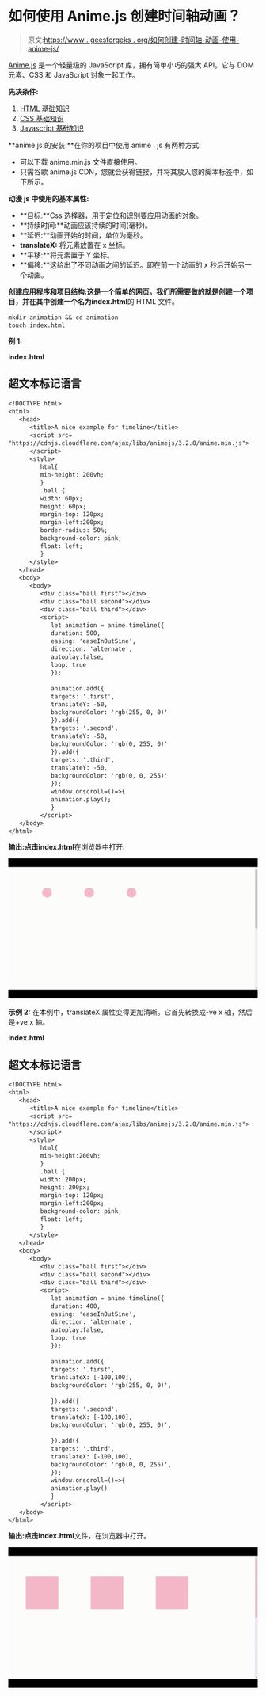 # 如何使用 Anime.js 创建时间轴动画？

> 原文:[https://www . geesforgeks . org/如何创建-时间轴-动画-使用-anime-js/](https://www.geeksforgeeks.org/how-to-create-timeline-animations-using-anime-js/)

[Anime.js](https://www.geeksforgeeks.org/introduction-to-anime-js/) 是一个轻量级的 JavaScript 库，拥有简单小巧的强大 API。它与 DOM 元素、CSS 和 JavaScript 对象一起工作。

**先决条件:**

1.  [HTML 基础知识](https://www.geeksforgeeks.org/html-tutorials/)
2.  [CSS 基础知识](https://www.geeksforgeeks.org/css-tutorials/)
3.  [Javascript 基础知识](https://www.geeksforgeeks.org/javascript-tutorial/)

**anime.js 的安装:**在你的项目中使用 anime . js 有两种方式:

*   可以下载 anime.min.js 文件直接使用。
*   只需谷歌 anime.js CDN，您就会获得链接，并将其放入您的脚本标签中，如下所示。

**动漫 js 中使用的基本属性:**

*   **目标:**Css 选择器，用于定位和识别要应用动画的对象。
*   **持续时间:**动画应该持续的时间(毫秒)。
*   **延迟:**动画开始的时间，单位为毫秒。
*   **translateX:** 将元素放置在 x 坐标。
*   **平移:**将元素置于 Y 坐标。
*   **偏移:**这给出了不同动画之间的延迟。即在前一个动画的 x 秒后开始另一个动画。

**创建应用程序和项目结构:**这是一个简单的网页。我们所需要做的就是创建一个项目，并在其中创建一个名为**index.html**的 HTML 文件。

```
mkdir animation && cd animation
touch index.html 
```

**例 1:**

**index.html**

## 超文本标记语言

```
<!DOCTYPE html>
<html>
   <head>
      <title>A nice example for timeline</title>
      <script src=
"https://cdnjs.cloudflare.com/ajax/libs/animejs/3.2.0/anime.min.js">
      </script>
      <style>
         html{
         min-height: 200vh;
         }
         .ball {
         width: 60px;
         height: 60px;
         margin-top: 120px;
         margin-left:200px;
         border-radius: 50%;
         background-color: pink;
         float: left;
         }
      </style>
   </head>
   <body>
      <body>
         <div class="ball first"></div>
         <div class="ball second"></div>
         <div class="ball third"></div>
         <script>
            let animation = anime.timeline({
            duration: 500, 
            easing: 'easeInOutSine',
            direction: 'alternate',  
            autoplay:false,
            loop: true
            });           

            animation.add({
            targets: '.first',
            translateY: -50,
            backgroundColor: 'rgb(255, 0, 0)'
            }).add({
            targets: '.second',
            translateY: -50,
            backgroundColor: 'rgb(0, 255, 0)'
            }).add({
            targets: '.third',
            translateY: -50,
            backgroundColor: 'rgb(0, 0, 255)'
            });
            window.onscroll=()=>{
            animation.play();
            }
         </script>
   </body>
</html>
```

**输出:**点击**index.html**在浏览器中打开:

![](img/89cd4c072e4a7c639085532489345f4c.png)

**示例 2:** 在本例中，translateX 属性变得更加清晰。它首先转换成-ve x 轴，然后是+ve x 轴。

**index.html**

## 超文本标记语言

```
<!DOCTYPE html>
<html>
   <head>
      <title>A nice example for timeline</title>
      <script src=
"https://cdnjs.cloudflare.com/ajax/libs/animejs/3.2.0/anime.min.js">
      </script>
      <style>
         html{
         min-height:200vh;
         }
         .ball {
         width: 200px;
         height: 200px;
         margin-top: 120px;
         margin-left:200px;
         background-color: pink;
         float: left;
         }
      </style>
   </head>
   <body>
      <body>
         <div class="ball first"></div>
         <div class="ball second"></div>
         <div class="ball third"></div>
         <script>
            let animation = anime.timeline({
            duration: 400, 
            easing: 'easeInOutSine',
            direction: 'alternate',
            autoplay:false,  
            loop: true
            });           

            animation.add({
            targets: '.first',
            translateX: [-100,100],
            backgroundColor: 'rgb(255, 0, 0)',

            }).add({
            targets: '.second',
            translateX: [-100,100],
            backgroundColor: 'rgb(0, 255, 0)',

            }).add({
            targets: '.third',
            translateX: [-100,100],
            backgroundColor: 'rgb(0, 0, 255)',
            });
            window.onscroll=()=>{
            animation.play()
            }
         </script>
   </body>
</html>
```

**输出:**点击**index.html**文件，在浏览器中打开。

![](img/dba3a10d17fd3a3eddb60658e80a981f.png)